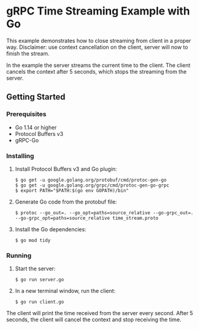 # gRPC Time Streaming Example with Go

This example demonstrates how to close streaming from client in a proper way.
Disclaimer: use context cancellation on the client, server will now to finish the stream.

In the example the server streams the current time to the client. 
The client cancels the context after 5 seconds, which stops the streaming from the server.

## Getting Started

### Prerequisites

- Go 1.14 or higher
- Protocol Buffers v3
- gRPC-Go

### Installing

1. Install Protocol Buffers v3 and Go plugin:

    ```shell
    $ go get -u google.golang.org/protobuf/cmd/protoc-gen-go
    $ go get -u google.golang.org/grpc/cmd/protoc-gen-go-grpc
    $ export PATH="$PATH:$(go env GOPATH)/bin"
    ```

2. Generate Go code from the protobuf file:

    ```shell
    $ protoc --go_out=. --go_opt=paths=source_relative --go-grpc_out=. --go-grpc_opt=paths=source_relative time_stream.proto
    ```

3. Install the Go dependencies:

    ```shell
    $ go mod tidy
    ```

### Running

1. Start the server:

    ```shell
    $ go run server.go
    ```

2. In a new terminal window, run the client:

    ```shell
    $ go run client.go
    ```

The client will print the time received from the server every second. After 5 seconds, the client will cancel the context and stop receiving the time.
